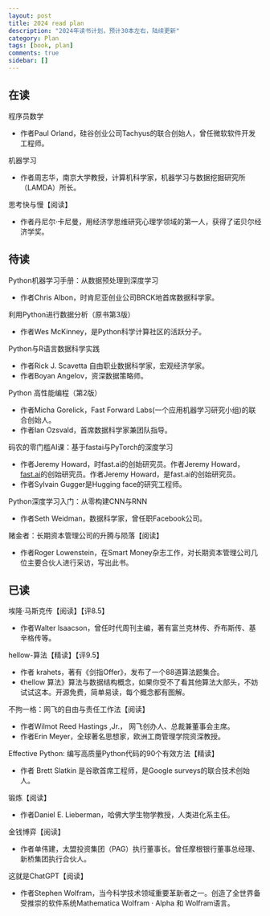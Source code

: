 ```yaml
---
layout: post
title: 2024 read plan
description: "2024年读书计划，预计30本左右，陆续更新"
category: Plan
tags: [book, plan]
comments: true
sidebar: []
---
```


## 在读

程序员数学
  * 作者Paul Orland，硅谷创业公司Tachyus的联合创始人，曾任微软软件开发工程师。

机器学习
  * 作者周志华，南京大学教授，计算机科学家，机器学习与数据挖掘研究所（LAMDA）所长。

思考快与慢【阅读】
  * 作者丹尼尔·卡尼曼，用经济学思维研究心理学领域的第一人，获得了诺贝尔经济学奖。

## 待读

Python机器学习手册：从数据预处理到深度学习
  * 作者Chris Albon，时肯尼亚创业公司BRCK地首席数据科学家。

利用Python进行数据分析（原书第3版）
  * 作者Wes McKinney，是Python科学计算社区的活跃分子。
  
Python与R语言数据科学实践
  * 作者Rick J. Scavetta 自由职业数据科学家，宏观经济学家。
  * 作者Boyan Angelov，资深数据策略师。

Python 高性能编程（第2版）
  * 作者Micha Gorelick，Fast Forward Labs(一个应用机器学习研究小组)的联合创始人。
  * 作者Ian Ozsvald，首席数据科学家兼团队指导。

码农的零门槛AI课：基于fastai与PyTorch的深度学习
  * 作者Jeremy Howard，时fast.ai的创始研究员。作者Jeremy Howard，[fast.ai](https://fast.ai/)的创始研究员。作者Jeremy Howard，是fast.ai的创始研究员。
  * 作者Sylvain Gugger是Hugging face的研究工程师。

Python深度学习入门：从零构建CNN与RNN
  * 作者Seth Weidman，数据科学家，曾任职Facebook公司。

赌金者：长期资本管理公司的升腾与陨落【阅读】
  * 作者Roger Lowenstein，在Smart Money杂志工作，对长期资本管理公司几位主要合伙人进行采访，写出此书。

## 已读

埃隆·马斯克传【阅读】【评8.5】
  * 作者Walter lsaacson，曾任时代周刊主编，著有富兰克林传、乔布斯传、基辛格传等。

hellow-算法【精读】【评9.5】
  * 作者 krahets，著有《剑指Offer》，发布了一个88道算法题集合。
  * 《hellow 算法》算法与数据结构概念，如果你受不了看其他算法大部头，不妨试试这本。开源免费，简单易读，每个概念都有图解。

不拘一格：网飞的自由与责任工作法【阅读】
  * 作者Wilmot Reed Hastings ,Jr.， 网飞创办人、总裁兼董事会主席。
  * 作者Erin Meyer，全球著名思想家，欧洲工商管理学院资深教授。

Effective Python: 编写高质量Python代码的90个有效方法【精读】
  * 作者 Brett Slatkin 是谷歌首席工程师，是Google surveys的联合技术创始人。

锻炼【阅读】
  * 作者Daniel E. Lieberman，哈佛大学生物学教授，人类进化系主任。

金钱博弈【阅读】
  * 作者单伟建，太盟投资集团（PAG）执行董事长。曾任摩根银行董事总经理、新桥集团执行合伙人。

这就是ChatGPT【阅读】
  * 作者Stephen Wolfram，当今科学技术领域重要革新者之一。创造了全世界备受推崇的软件系统Mathematica Wolfram · Alpha 和 Wolfram语言。